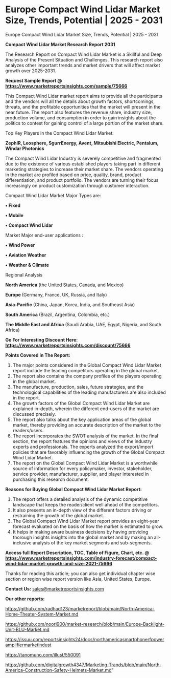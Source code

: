 # Europe Compact Wind Lidar Market Size, Trends, Potential | 2025 - 2031
Europe Compact Wind Lidar Market Size, Trends, Potential | 2025 - 2031

<strong>Compact Wind Lidar Market Research Report 2031</strong>

The Research Report on Compact Wind Lidar Market is a Skillful and Deep Analysis of the Present Situation and Challenges. This research report also analyzes other important trends and market drivers that will affect market growth over 2025-2031.

<strong>Request Sample Report @ <a href=https://www.marketreportsinsights.com/sample/75666>https://www.marketreportsinsights.com/sample/75666</a></strong>

This Compact Wind Lidar market report aims to provide all the participants and the vendors will all the details about growth factors, shortcomings, threats, and the profitable opportunities that the market will present in the near future. The report also features the revenue share, industry size, production volume, and consumption in order to gain insights about the politics to contest for gaining control of a large portion of the market share.

Top Key Players in the Compact Wind Lidar Market:

<strong>ZephIR, Leosphere, SgurrEnergy, Avent, Mitsubishi Electric, Pentalum, Windar Photonics</strong>

The Compact Wind Lidar Industry is severely competitive and fragmented due to the existence of various established players taking part in different marketing strategies to increase their market share. The vendors operating in the market are profiled based on price, quality, brand, product differentiation, and product portfolio. The vendors are turning their focus increasingly on product customization through customer interaction.

Compact Wind Lidar Market Major Types are:

<strong>• Fixed

• Mobile

• Compact Wind Lidar</strong>

Market Major end-user applications :

<strong>• Wind Power

• Aviation Weather

• Weather & Climate</strong>

Regional Analysis

</u><strong><b>North America</b></strong> (the United States, Canada, and Mexico)

<strong><b>Europe </b></strong>(Germany, France, UK, Russia, and Italy)

<strong><b>Asia-Pacific</b></strong> (China, Japan, Korea, India, and Southeast Asia)

<strong><b>South America</b></strong> (Brazil, Argentina, Colombia, etc.)

<strong><b>The Middle East and Africa</b></strong> (Saudi Arabia, UAE, Egypt, Nigeria, and South Africa)

<strong>Go For Interesting Discount Here: <a href=https://www.marketreportsinsights.com/discount/75666>https://www.marketreportsinsights.com/discount/75666</a></strong>

<strong>Points Covered in The Report:</strong>
<ol>
  <li>The major points considered in the Global Compact Wind Lidar Market report include the leading competitors operating in the global market.</li>
  <li>The report also contains the company profiles of the players operating in the global market.</li>
  <li>The manufacture, production, sales, future strategies, and the technological capabilities of the leading manufacturers are also included in the report.</li>
  <li>The growth factors of the Global Compact Wind Lidar Market are explained in-depth, wherein the different end-users of the market are discussed precisely.</li>
  <li>The report also talks about the key application areas of the global market, thereby providing an accurate description of the market to the readers/users.</li>
  <li>The report incorporates the SWOT analysis of the market. In the final section, the report features the opinions and views of the industry experts and professionals. The experts analyzed the export/import policies that are favorably influencing the growth of the Global Compact Wind Lidar Market.</li>
  <li>The report on the Global Compact Wind Lidar Market is a worthwhile source of information for every policymaker, investor, stakeholder, service provider, manufacturer, supplier, and player interested in purchasing this research document.</li>
</ol>
<strong>Reasons for Buying Global Compact Wind Lidar Market Report:</strong>

<ol>
  <li>The report offers a detailed analysis of the dynamic competitive landscape that keeps the reader/client well ahead of the competitors.</li>
  <li>It also presents an in-depth view of the different factors driving or restraining the growth of the global market.</li>
  <li>The Global Compact Wind Lidar Market report provides an eight-year forecast evaluated on the basis of how the market is estimated to grow.</li>
  <li>It helps in making aware business decisions by having providing thorough insights insights into the global market and by making an all-inclusive analysis of the key market segments and sub-segments.</li>
</ol>
<strong>Access full Report Description, TOC, Table of Figure, Chart, etc. @ <a href=https://www.marketreportsinsights.com/industry-forecast/compact-wind-lidar-market-growth-and-size-2021-75666>https://www.marketreportsinsights.com/industry-forecast/compact-wind-lidar-market-growth-and-size-2021-75666</a></strong>


Thanks for reading this article; you can also get individual chapter wise section or region wise report version like Asia, United States, Europe.

<strong>Contact Us:</strong>
sales@marketreportsinsights.com

<strong>Our other reports:</strong>

<a href=https://github.com/radhad123/marketreport/blob/main/North-America-Home-Theater-System-Market.md>https://github.com/radhad123/marketreport/blob/main/North-America-Home-Theater-System-Market.md</a>

<a href=https://github.com/noori900/market-research/blob/main/Europe-Backlight-Unit-BLU-Market.md>https://github.com/noori900/market-research/blob/main/Europe-Backlight-Unit-BLU-Market.md</a>

<a href=https://issuu.com/reportsinsights24/docs/northamericasmartphonerfpoweramplifiermarketindust>https://issuu.com/reportsinsights24/docs/northamericasmartphonerfpoweramplifiermarketindust</a>

<a href=https://tanomuno.com/illust/550091>https://tanomuno.com/illust/550091</a>

<a href=https://github.com/digitalgrowth4347/Marketing-Trands/blob/main/North-America-Construction-Safety-Helmets-Market.md>https://github.com/digitalgrowth4347/Marketing-Trands/blob/main/North-America-Construction-Safety-Helmets-Market.md</a>"
